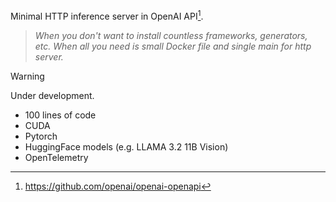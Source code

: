 Minimal HTTP inference server in OpenAI API[^1].

> _When you don't want to install countless frameworks, generators, etc. When all you need is small Docker file and single main for http server._

> [!WARNING]  
> Under development.

- 100 lines of code
- CUDA
- Pytorch
- HuggingFace models (e.g. LLAMA 3.2 11B Vision)
- OpenTelemetry

[^1]: https://github.com/openai/openai-openapi
